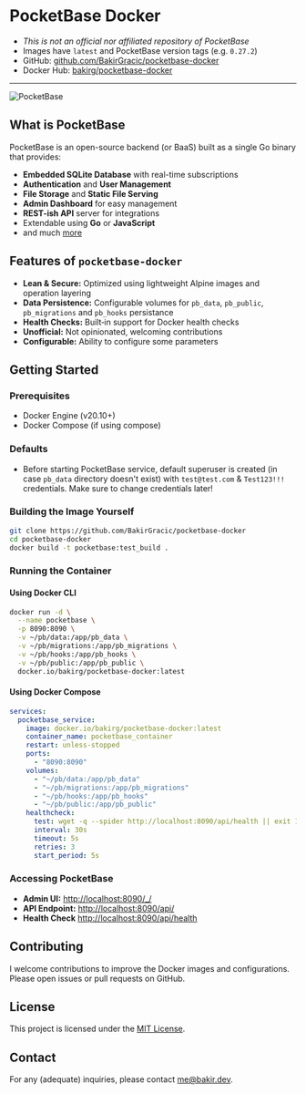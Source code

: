 # PocketBase Docker

- *This is not an official nor affiliated repository of PocketBase*
- Images have `latest` and PocketBase version tags (e.g. `0.27.2`)
- GitHub: [github.com/BakirGracic/pocketbase-docker](https://github.com/BakirGracic/pocketbase-docker)
- Docker Hub: [bakirg/pocketbase-docker](https://hub.docker.com/repository/docker/bakirg/pocketbase-docker)


---

![PocketBase](https://i.imgur.com/5qimnm5.png)

## What is PocketBase

PocketBase is an open-source backend (or BaaS) built as a single Go binary that provides:
- **Embedded SQLite Database** with real-time subscriptions
- **Authentication** and **User Management**
- **File Storage** and **Static File Serving**
- **Admin Dashboard** for easy management
- **REST-ish API** server for integrations
- Extendable using **Go** or **JavaScript**
- and much [more](https://pocketbase.io/)

## Features of `pocketbase-docker`

- **Lean & Secure:** Optimized using lightweight Alpine images and operation layering
- **Data Persistence:** Configurable volumes for `pb_data`, `pb_public`, `pb_migrations` and `pb_hooks` persistance
- **Health Checks:** Built‑in support for Docker health checks
- **Unofficial:** Not opinionated, welcoming contributions
- **Configurable:** Ability to configure some parameters

## Getting Started

### Prerequisites

- Docker Engine (v20.10+)
- Docker Compose (if using compose)

### Defaults

- Before starting PocketBase service, default superuser is created (in case `pb_data` directory doesn't exist) with `test@test.com` & `Test123!!!` credentials. Make sure to change credentials later!

### Building the Image Yourself

```bash
git clone https://github.com/BakirGracic/pocketbase-docker
cd pocketbase-docker
docker build -t pocketbase:test_build .
```

### Running the Container

#### Using Docker CLI

```bash
docker run -d \
  --name pocketbase \
  -p 8090:8090 \
  -v ~/pb/data:/app/pb_data \
  -v ~/pb/migrations:/app/pb_migrations \
  -v ~/pb/hooks:/app/pb_hooks \
  -v ~/pb/public:/app/pb_public \
  docker.io/bakirg/pocketbase-docker:latest
```

#### Using Docker Compose

```yaml
services:
  pocketbase_service:
    image: docker.io/bakirg/pocketbase-docker:latest
    container_name: pocketbase_container
    restart: unless-stopped
    ports:
      - "8090:8090"
    volumes:
      - "~/pb/data:/app/pb_data"
      - "~/pb/migrations:/app/pb_migrations" 
      - "~/pb/hooks:/app/pb_hooks" 
      - "~/pb/public:/app/pb_public" 
    healthcheck:
      test: wget -q --spider http://localhost:8090/api/health || exit 1
      interval: 30s
      timeout: 5s
      retries: 3
      start_period: 5s
```

### Accessing PocketBase

- **Admin UI:** [http://localhost:8090/_/](http://localhost:8090/_/)
- **API Endpoint:** [http://localhost:8090/api/](http://localhost:8090/api/)
- **Health Check** [http://localhost:8090/api/health](http://localhost:8090/api/health)

## Contributing

I welcome contributions to improve the Docker images and configurations. Please open issues or pull requests on GitHub.

## License

This project is licensed under the [MIT License](LICENSE).

## Contact

For any (adequate) inquiries, please contact [me@bakir.dev](mailto:me@bakir.dev).
